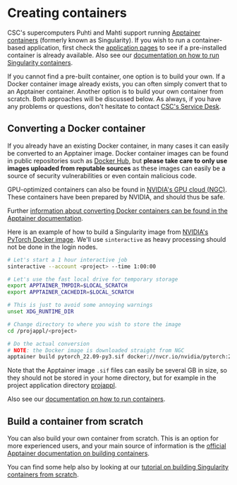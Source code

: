 # Creating containers

CSC's supercomputers Puhti and Mahti support running [Apptainer containers](https://apptainer.org/) (formerly known as Singularity). If you wish to run a container-based application, first check the [application pages](../../apps/index.md) to see if a pre-installed container is already available. Also see our [documentation on how to run Singularity containers](run-existing.md).

If you cannot find a pre-built container, one option is to build your own. If a Docker container image already exists, you can often simply convert that to an Apptainer container. Another option is to build your own container from scratch.  Both approaches will be discussed below. As always, if you have any problems or questions, don't hesitate to contact [CSC's Service Desk](https://www.csc.fi/en/contact-info).

## Converting a Docker container

If you already have an existing Docker container, in many cases it can easily be converted to an Apptainer image. Docker container images can be found in public repositories such as [Docker Hub](https://hub.docker.com/), but **please take care to only use images uploaded from reputable sources** as these images can easily be a source of security vulnerabilities or even contain malicious code.

GPU-optimized containers can also be found in [NVIDIA's GPU cloud (NGC)](https://ngc.nvidia.com/). These containers have been prepared by NVIDIA, and should thus be safe.

Further [information about converting Docker containers can be found in the Apptainer documentation](https://apptainer.org/docs/user/main/docker_and_oci.html).

Here is an example of how to build a Singularity image from [NVIDIA's PyTorch Docker image](https://ngc.nvidia.com/catalog/containers/nvidia:pytorch). We'll use `sinteractive` as heavy processing should not be done in the login nodes.

```bash
# Let's start a 1 hour interactive job
sinteractive --account <project> --time 1:00:00

# Let's use the fast local drive for temporary storage
export APPTAINER_TMPDIR=$LOCAL_SCRATCH
export APPTAINER_CACHEDIR=$LOCAL_SCRATCH

# This is just to avoid some annoying warnings
unset XDG_RUNTIME_DIR

# Change directory to where you wish to store the image
cd /projappl/<project>

# Do the actual conversion
# NOTE: the Docker image is downloaded straight from NGC
apptainer build pytorch_22.09-py3.sif docker://nvcr.io/nvidia/pytorch:22.09-py3
```

Note that the Apptainer image `.sif` files can easily be several GB in size, so they should not be stored in your home directory, but for example in the project application directory [projappl](/computing/disk).

Also see our [documentation on how to run containers](run-existing.md).

## Build a container from scratch

You can also build your own container from scratch. This is an option for more experienced users, and your main source of information is the [official Apptainer documentation on building containers](https://apptainer.org/docs/user/main/build_a_container.html).

You can find some help also by looking at our [tutorial on building Singularity containers from scratch](../../support/tutorials/singularity-scratch.md).
